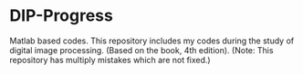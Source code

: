# DIP-Progress
Matlab based codes.
This repository includes my codes during the study of digital image processing. (Based on the book, 4th edition).
(Note: This repository has multiply mistakes which are not fixed.) 
